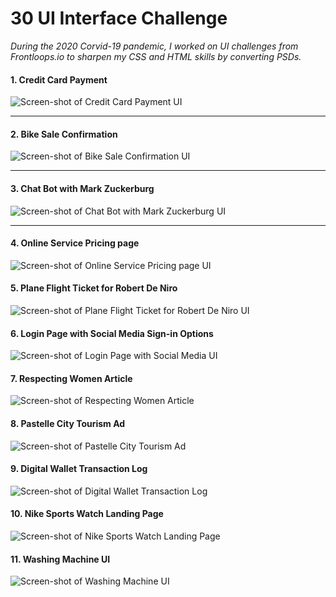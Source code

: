 # 30 UI Interface Challenge 

_During the 2020 Corvid-19 pandemic, I worked on UI challenges from Frontloops.io  to sharpen my CSS and HTML skills by converting PSDs._

#### 1. Credit Card Payment

![Screen-shot of Credit Card Payment UI](./readme-assets/finished-products/frontloop2-b.gif)
<hr />

#### 2. Bike Sale Confirmation

![Screen-shot of Bike Sale Confirmation UI](./readme-assets/finished-products/frontloop3-a.gif)
<hr />

#### 3. Chat Bot with Mark Zuckerburg

![Screen-shot of Chat Bot with Mark Zuckerburg UI](./readme-assets/finished-products/frontloop4.gif)
<hr />

#### 4. Online Service Pricing page

![Screen-shot of Online Service Pricing page UI](./readme-assets/finished-products/fontloops-design-1a.PNG)

#### 5. Plane Flight Ticket for Robert De Niro

![Screen-shot of Plane Flight Ticket for Robert De Niro UI](./readme-assets/finished-products/frontloop5.PNG)

#### 6. Login Page with Social Media Sign-in Options

![Screen-shot of Login Page with Social Media UI](./readme-assets/finished-products/frontloop6.gif)

#### 7. Respecting Women Article

![Screen-shot of Respecting Women Article](./readme-assets/finished-products/frontloops7.PNG)

#### 8. Pastelle City Tourism Ad

![Screen-shot of Pastelle City Tourism Ad](./readme-assets/finished-products/frontloop8.gif)

#### 9. Digital Wallet Transaction Log

![Screen-shot of Digital Wallet Transaction Log](./readme-assets/finished-products/frontloop9.gif)

#### 10. Nike Sports Watch Landing Page

![Screen-shot of Nike Sports Watch Landing Page](./readme-assets/finished-products/frontloop10.gif)

#### 11. Washing Machine UI

![Screen-shot of Washing Machine UI](./readme-assets/finished-products/frontloop11.gif)